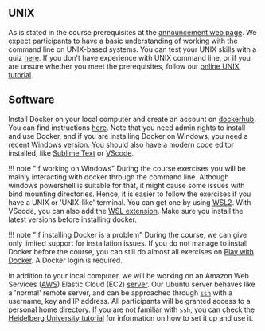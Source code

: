 ## UNIX

As is stated in the course prerequisites at the [announcement web page](https://www.sib.swiss/training/course/20241009_ICWRR). We expect participants to have a basic understanding of working with the command line on UNIX-based systems. You can test your UNIX skills with a quiz [here](https://docs.google.com/forms/d/e/1FAIpQLSd2BEWeOKLbIRGBT_aDEGPce1FOaVYBbhBiaqcaHoBKNB27MQ/viewform?usp=sf_link). If you don't have experience with UNIX command line, or if you are unsure whether you meet the prerequisites, follow our [online UNIX tutorial](https://edu.sib.swiss/pluginfile.php/2878/mod_resource/content/4/couselab-html/content.html).

## Software

Install Docker on your local computer and create an account on [dockerhub](https://hub.docker.com/). You can find instructions [here](https://docs.docker.com/get-docker/). Note that you need admin rights to install and use Docker, and if you are installing Docker on Windows, you need a recent Windows version. You should also have a modern code editor installed, like [Sublime Text](https://www.sublimetext.com/) or [VScode](https://code.visualstudio.com/).

!!! note "If working on Windows"
    During the course exercises you will be mainly interacting with docker through the command line. Although windows powershell is suitable for that, it might cause some issues with bind mounting directories. Hence, it is easier to follow the exercises if you have a UNIX or 'UNIX-like' terminal. You can get one by using [WSL2](https://docs.microsoft.com/en-us/windows/wsl/install). With VScode, you can also add the [WSL extension](https://marketplace.visualstudio.com/items?itemName=ms-vscode-remote.remote-wsl). Make sure you install the latest versions before installing docker.

!!! note "If installing Docker is a problem"
    During the course, we can give only limited support for installation issues. If you do not manage to install Docker before the course, you can still do almost all exercises on [Play with Docker](https://labs.play-with-docker.com/). A Docker login is required.

In addition to your local computer, we will be working on an Amazon Web Services ([AWS](https://aws.amazon.com/)) Elastic Cloud (EC2) [server](https://aws.amazon.com/ec2/). Our Ubuntu server behaves like a 'normal' remote server, and can be approached through [`ssh`](https://man7.org/linux/man-pages/man1/ssh.1.html) with a username, key and IP address. All participants will be granted access to a personal home directory. If you are not familiar with `ssh`, you can check the [Heidelberg University tutorial](https://zah.uni-heidelberg.de/it-guide/ssh-tutorial-linux) for information on how to set it up and use it.
